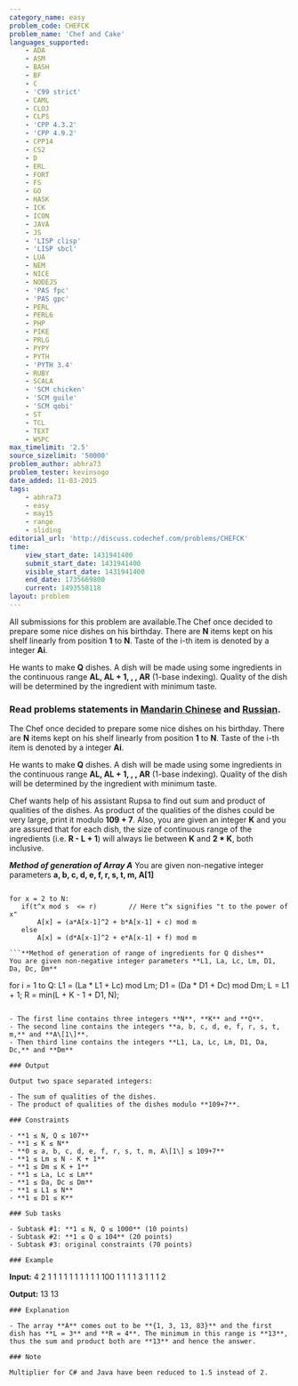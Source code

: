 ```yaml
---
category_name: easy
problem_code: CHEFCK
problem_name: 'Chef and Cake'
languages_supported:
    - ADA
    - ASM
    - BASH
    - BF
    - C
    - 'C99 strict'
    - CAML
    - CLOJ
    - CLPS
    - 'CPP 4.3.2'
    - 'CPP 4.9.2'
    - CPP14
    - CS2
    - D
    - ERL
    - FORT
    - FS
    - GO
    - HASK
    - ICK
    - ICON
    - JAVA
    - JS
    - 'LISP clisp'
    - 'LISP sbcl'
    - LUA
    - NEM
    - NICE
    - NODEJS
    - 'PAS fpc'
    - 'PAS gpc'
    - PERL
    - PERL6
    - PHP
    - PIKE
    - PRLG
    - PYPY
    - PYTH
    - 'PYTH 3.4'
    - RUBY
    - SCALA
    - 'SCM chicken'
    - 'SCM guile'
    - 'SCM qobi'
    - ST
    - TCL
    - TEXT
    - WSPC
max_timelimit: '2.5'
source_sizelimit: '50000'
problem_author: abhra73
problem_tester: kevinsogo
date_added: 11-03-2015
tags:
    - abhra73
    - easy
    - may15
    - range
    - sliding
editorial_url: 'http://discuss.codechef.com/problems/CHEFCK'
time:
    view_start_date: 1431941400
    submit_start_date: 1431941400
    visible_start_date: 1431941400
    end_date: 1735669800
    current: 1493558118
layout: problem
---
```

All submissions for this problem are available.The Chef once decided to prepare some nice dishes on his birthday. There are **N** items kept on his shelf linearly from position **1** to **N**. Taste of the i-th item is denoted by a integer **Ai**.

He wants to make **Q** dishes. A dish will be made using some ingredients in the continuous range **AL, AL + 1, , , AR** (1-base indexing). Quality of the dish will be determined by the ingredient with minimum taste.

### Read problems statements in [Mandarin Chinese](/download/translated/MAY15/mandarin/CHEFCK.pdf) and [Russian](/download/translated/MAY15/russian/CHEFCK.pdf).

The Chef once decided to prepare some nice dishes on his birthday. There are **N** items kept on his shelf linearly from position **1** to **N**. Taste of the i-th item is denoted by a integer **Ai**.

He wants to make **Q** dishes. A dish will be made using some ingredients in the continuous range **AL, AL + 1, , , AR** (1-base indexing). Quality of the dish will be determined by the ingredient with minimum taste.

Chef wants help of his assistant Rupsa to find out sum and product of qualities of the dishes. As product of the qualities of the dishes could be very large, print it modulo **109 + 7**. Also, you are given an integer **K** and you are assured that for each dish, the size of continuous range of the ingredients (i.e. **R - L + 1**) will always lie between **K** and **2 \* K**, both inclusive.

**_Method of generation of Array A_** 
 You are given non-negative integer parameters **a, b, c, d, e, f, r, s, t, m, A\[1\]**

 ```

for x = 2 to N:
	if(t^x mod s  <= r)        // Here t^x signifies "t to the power of x"
		A[x] = (a*A[x-1]^2 + b*A[x-1] + c) mod m
	else
		A[x] = (d*A[x-1]^2 + e*A[x-1] + f) mod m

```**Method of generation of range of ingredients for Q dishes** 
 You are given non-negative integer parameters **L1, La, Lc, Lm, D1, Da, Dc, Dm**

 ```

for i = 1 to Q:
	L1 = (La * L1 + Lc) mod Lm;
	D1 = (Da * D1 + Dc) mod Dm; 
	L = L1 + 1;
	R = min(L + K - 1 + D1, N);

```### Input

- The first line contains three integers **N**, **K** and **Q**.
- The second line contains the integers **a, b, c, d, e, f, r, s, t, m,** and **A\[1\]**.
- Then third line contains the integers **L1, La, Lc, Lm, D1, Da, Dc,** and **Dm**

### Output

Output two space separated integers:

- The sum of qualities of the dishes.
- The product of qualities of the dishes modulo **109+7**.

### Constraints

- **1 ≤ N, Q ≤ 107**
- **1 ≤ K ≤ N**
- **0 ≤ a, b, c, d, e, f, r, s, t, m, A\[1\] ≤ 109+7**
- **1 ≤ Lm ≤ N - K + 1**
- **1 ≤ Dm ≤ K + 1**
- **1 ≤ La, Lc ≤ Lm**
- **1 ≤ Da, Dc ≤ Dm**
- **1 ≤ L1 ≤ N**
- **1 ≤ D1 ≤ K**

### Sub tasks

- Subtask #1: **1 ≤ N, Q ≤ 1000** (10 points)
- Subtask #2: **1 ≤ Q ≤ 104** (20 points)
- Subtask #3: original constraints (70 points)

### Example

 ```
<b>Input:</b>
4 2 1
1 1 1 1 1 1 1 1 1 100 1 
1 1 1 3 1 1 1 2

<b>Output:</b>
13 13

```
### Explanation

- The array **A** comes out to be **{1, 3, 13, 83}** and the first dish has **L = 3** and **R = 4**. The minimum in this range is **13**, thus the sum and product both are **13** and hence the answer.

### Note

Multiplier for C# and Java have been reduced to 1.5 instead of 2.